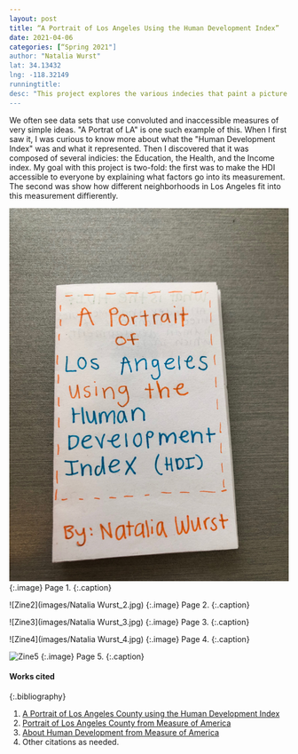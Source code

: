 ```yaml
---
layout: post
title: “A Portrait of Los Angeles Using the Human Development Index”
date: 2021-04-06
categories: [“Spring 2021"]
author: "Natalia Wurst"
lat: 34.13432   
lng: -118.32149
runningtitle: 
desc: "This project explores the various indecies that paint a picture of our LA neighborhoods."
---
```

We often see data sets that use convoluted and inaccessible measures of very simple ideas. "A Portrat of LA" is one such example of this. When I first saw it, I was curious to know more about what the "Human Development Index" was and what it represented. Then I discovered that it was composed of several indicies: the Education, the Health, and the Income index. My goal with this project is two-fold: the first was to make the HDI accessible to everyone by explaining what factors go into its measurement. The second was show how different neighborhoods in Los Angeles fit into this measurement diffierently.

![Zine1](images/NataliaWurst_1.jpg)
   {:.image}
Page 1.
   {:.caption}
 
![Zine2](images/Natalia Wurst_2.jpg)
   {:.image}
 Page 2.
   {:.caption}
   
   ![Zine3](images/Natalia Wurst_3.jpg)
   {:.image}
Page 3.
   {:.caption}
   
 ![Zine4](images/Natalia Wurst_4.jpg)
   {:.image}
Page 4.
   {:.caption}
   
 ![Zine5](images/NataliaWurst_5.jpg)
   {:.image}
Page 5.
   {:.caption}


#### Works cited

{:.bibliography}
1. [A Portrait of Los Angeles County using the Human Development Index](https://data.lacounty.gov/w/hxrg-wvys/vmk7-c7jx?cur=6HmqSfQb6Xd&from=j8XtFs4foua)
2. [Portrait of Los Angeles County from Measure of America](https://measureofamerica.org/los-angeles-county/)
3. [About Human Development from Measure of America](https://measureofamerica.org/human-development/)
4. Other citations as needed.
